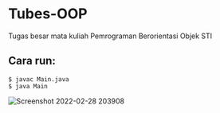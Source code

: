 # Tubes-OOP
Tugas besar mata kuliah Pemrograman Berorientasi Objek STI

## Cara run:
```
$ javac Main.java
$ java Main
```

![Screenshot 2022-02-28 203908](https://user-images.githubusercontent.com/74719273/155992984-87f7cae5-da8e-4a74-b81c-e4b81a0c62d5.png)
